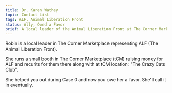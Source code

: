 ```yaml
---
title: Dr. Karen Wathey
topic: Contact List
tags: ALF, Animal Liberation Front
status: Ally, Owed a Favor
brief: A local leader of the Animal Liberation Front at The Corner Marketplace. 
---
```


Robin is a local leader in The Corner Marketplace representing ALF (The Animal Liberation Front). 

She runs a small booth in The Corner Marketplace (tCM) raising money for ALF and recurits for them there along with at tCM location: "The Crazy Cats Club".

She helped you out during Case 0 and now you owe her a favor. She'll call it in eventually. 